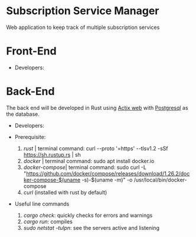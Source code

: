 # Subscription Service Manager
Web application to keep track of multiple subscription services
# Front-End
- Developers:


# Back-End 

The back end will be developed in Rust using [Actix web](https://actix.rs/) with [Postgresql](https://www.postgresql.org/) as the database.
- Developers: 

- Prerequisite:
  1) _rust_ | terminal command: curl --proto '=https' --tlsv1.2 -sSf https://sh.rustup.rs | sh
  2) _docker_ | terminal command: sudo apt install docker.io
  3) _docker-compose_| terminal command: sudo curl -L "https://github.com/docker/compose/releases/download/1.26.2/docker-compose-$(uname -s)-$(uname -m)" -o /usr/local/bin/docker-compose
  4) _curl_ (installed with rust by default)

- Useful line commands 
  1) _cargo check_: quickly checks for errors and warnings
  2) _cargo run_: compiles
  3) _sudo netstat -tulpn_: see the servers active and listening
